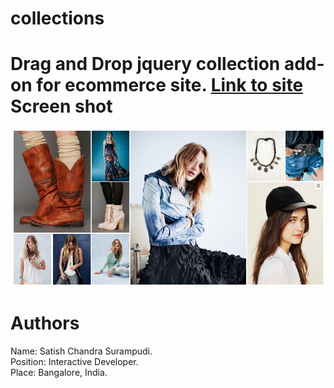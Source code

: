 collections
===========

Drag and Drop jquery collection add-on for ecommerce site.
<a targe="_blank" href="http://sschandra.github.io/collections/"> Link to site</a>
Screen shot
============
<img src="assets/images/collections_screenshot.png" alt="Sreenshot"/>

Authors
===========

Name: Satish Chandra Surampudi.<br/>
Position: Interactive Developer.<br/>
Place: Bangalore, India.
